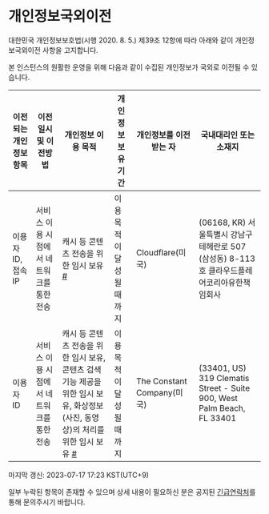 # 개인정보국외이전
대한민국 개인정보보호법(시행 2020. 8. 5.) 제39조 12항에 따라 아래와 같이 개인정보국외이전 사항을 고지합니다.

본 인스턴스의 원활한 운영을 위해 다음과 같이 수집된 개인정보가 국외로 이전될 수 있습니다.

| 이전되는 개인정보 항목 | 이전일시 및 이전방법                      | 개인정보 이용 목적                                                    | 개인정보 보유 기간         | 개인정보를 이전받는 자     | 국내대리인 또는 소재지                                                                       |
|------------------------|-------------------------------------------|-----------------------------------------------------------------------|----------------------------|----------------------------|----------------------------------------------------------------------------------------------|
| 이용자 ID, 접속 IP     | 서비스 이용 시점에서 네트워크를 통한 전송 | 캐시 등 콘텐츠 전송을 위한 임시 보유 [#](https://www.cloudflare.com/) | 이용 목적이 달성될 때 까지 | Cloudflare(미국)           | (06168, KR) 서울특별시 강남구 테헤란로 507 (삼성동) 8-113호 클라우드플레어코리아유한책임회사 |
| 이용자 ID              | 서비스 이용 시점에서 네트워크를 통한 전송 | 캐시 등 콘텐츠 전송을 위한 임시 보유, 콘텐츠 검색 기능 제공을 위한 임시 보유, 화상정보(사진, 동영상)의 처리를 위한 임시 보유 [#](https://vultr.com/)          | 이용 목적이 달성될 때 까지 | The Constant Company(미국) | (33401, US) 319 Clematis Street - Suite 900, West Palm Beach, FL 33401                       |

마지막 갱신: 2023-07-17 17:23 KST(UTC+9)

일부 누락된 항목이 존재할 수 있으며 상세 내용이 필요하신 분은 공지된 [긴급연락처](site_terms.md)를 통해 문의주시기 바랍니다.
